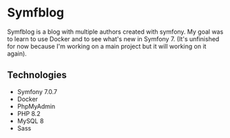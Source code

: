 # Symfblog

Symfblog is a blog with multiple authors created with symfony.
My goal was to learn to use Docker and to see what's new in Symfony 7. (It's unfinished for now because I'm working on a main project but it will working on it again).

## Technologies

- Symfony 7.0.7
- Docker
- PhpMyAdmin
- PHP 8.2 
- MySQL 8
- Sass
